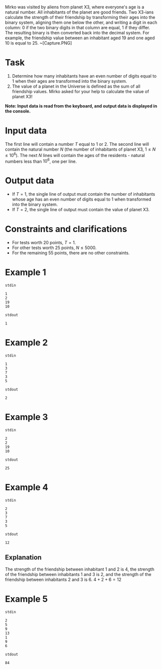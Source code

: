 Mirko was visited by aliens from planet X3, where everyone's age is a natural number. All inhabitants of the planet are good friends. Two X3-ians calculate the strength of their friendship by transforming their ages into the binary system, aligning them one below the other, and writing a digit in each column: 0 if the two binary digits in that column are equal, 1 if they differ. The resulting binary is then converted back into the decimal system. For example, the friendship value between an inhabitant aged 19 and one aged 10 is equal to 25.
~[Capture.PNG]

# Task

1. Determine how many inhabitants have an even number of digits equal to 1 when their ages are transformed into the binary system.
2. The value of a planet in the Universe is defined as the sum of all friendship values. Mirko asked for your help to calculate the value of planet X3!

**Note: Input data is read from the keyboard, and output data is displayed in the console.**

# Input data
The first line will contain a number $T$ equal to $1$ or $2$.
The second line will contain the natural number $N$ (the number of inhabitants of planet X3, $1 \leq N \leq 10^6$). 
The next $N$ lines will contain the ages of the residents - natural numbers less than $10^6$, one per line.

# Output data
- If $T = 1$, the single line of output must contain the number of inhabitants whose age has an even number of digits equal to 1 when transformed into the binary system.
- If $T = 2$, the single line of output must contain the value of planet X3.

# Constraints and clarifications
- For tests worth 20 points, $T = 1$.
- For other tests worth 25 points, $N \leq 5000$.
- For the remaining 55 points, there are no other constraints.

# Example 1
  `stdin`
  ```
 1
 2
19
10
  ```

  `stdout`
  ```
1
  ```

# Example 2

`stdin`
  ```
 1
 3
7
3
5
  ```

  `stdout`
  ```
2
  ```

# Example 3
  `stdin`
  ```
 2
 2
19
10
  ```

  `stdout`
  ```
25
  ```

# Example 4

`stdin`
  ```
 2
 3
7
3
5
  ```

  `stdout`
  ```
12
  ```

## Explanation
The strength of the friendship between inhabitant $1$ and $2$ is 4, the strength of the friendship between inhabitants $1$ and $3$ is 2, and the strength of the friendship between inhabitants $2$ and $3$ is 6.
$4 + 2 + 6 = 12$

# Example 5

`stdin`
  ```
2
5
9
13
1
9
6
  ```

  `stdout`
  ```
84
  